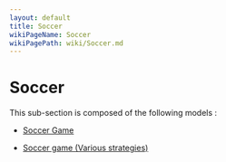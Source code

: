 ```yaml
---
layout: default
title: Soccer
wikiPageName: Soccer
wikiPagePath: wiki/Soccer.md
---
```


# Soccer

This sub-section is composed of the following models :

* [Soccer Game](references#Soccersoccer)

* [Soccer game (Various strategies)](references#Soccersoccer_expe)

